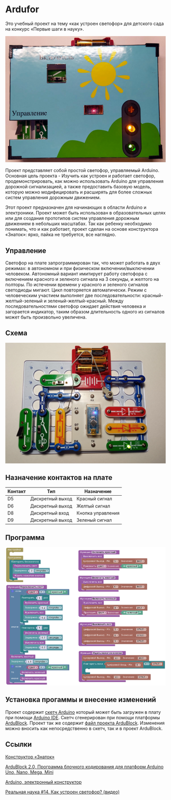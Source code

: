 # Ardufor

Это учебный проект на тему «как устроен светофор» для детского сада на конкурс «Первые шаги в науку».

<img src="./images/ardufor.jpg"/>

Проект представляет собой простой светофор, управляемый Arduino.
Основная цель проекта - Изучить как устроен и работает светофор, продемонстрировать, 
как можно использовать Arduino для управления дорожной сигнализацией, а также предоставить 
базовую модель, которую можно модифицировать и расширять для более сложных систем управления
дорожным движением.

Этот проект предназначен для начинающих в области Arduino и электроники.
Проект может быть использован в образовательных целях или для создания прототипов систем
управления дорожным движением в небольших масштабах.
Так как ребенку необходимо понимать, что и как работает, проект сделан на основе конструктора
«Знаток»: ярко, пайка не требуется, все наглядно.

## Управление

Светофор на плате запрограммирован так, что может работать в двух режимах: в автономном и
при физическом включении/выключении человеком.
Автономный вариант имитирует работу светофора с включением красного и зеленого сигнала
на 3 секунды, и желтого на полторы. По истечении времени у красного и зеленого сигналов
светодиоды мигают. Цикл повторяется автоматически.
Режим с человеческим участием выполняет две последовательности: красный-желтый-зеленый и
зеленый-желтый-красный. Между последовательностями светофор ожидает действия человека и
загорается индикатор, таким образом длительность одного из сигналов может быть произвольно увеличена.

## Схема
<img src="./images/circuit.jpg"/>

## Назначение контактов на плате
| Контакт | Тип               | Назначение        |
|---------|-------------------|-------------------|
| D5      | Дискретный выход  | Красный сигнал    |
| D6      | Дискретный выход  | Желтый сигнал     |
| D8      | Дискретный вход   | Кнопка управления |
| D9      | Дискретный выход  | Зеленый сигнал    |


## Программа

<img src="./images/prog.png"/>

## Установка прогаммы и внесение изменений

Проект содержит [скетч Arduino](./src/svetofor/svetofor.ino) который может быть загружен в плату 
при помощи [Arduino IDE](https://arduino.ru/Arduino_environment). 
Скетч сгенерирован при помощи платформы [ArduBlock](http://ardublock.ru/ru/). 
Проект так же содержит [файл проекта ArduBlock](./src/svetofor.ardublock). 
Изменения можно вносить как непосредственно в скетч, так и в проект ArduBlock.

## Ссылки

[Конструктор «Знаток»](https://znatok.ru/)

[ArduBlock 2.0, Программа блочного кодирования для платформ Arduino Uno, Nano, Mega, Mini](http://ardublock.ru/ru/)

[Arduino, электронный конструктор](https://arduino.ru/About)

[Реальная наука #14. Как устроен светофор? (видео)](https://youtu.be/77OhiLxO4Ck?feature=shared)
